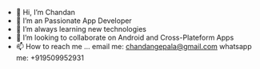 - 👋 Hi, I’m Chandan 
- 👀 I’m an Passionate App Developer
- 🌱 I’m always learning new technologies
- 💞️ I’m looking to collaborate on Android and Cross-Plateform Apps
- 📫 How to reach me ...
email me: chandangepala@gmail.com
whatsapp me: +919509952931

<!---
Chandangepala/Chandangepala is a ✨ special ✨ repository because its `README.md` (this file) appears on your GitHub profile.
You can click the Preview link to take a look at your changes.
--->
